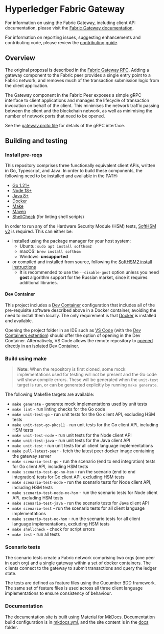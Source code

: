 # Hyperledger Fabric Gateway

For information on using the Fabric Gateway, including client API documentation, please visit the [Fabric Gateway documentation](https://hyperledger.github.io/fabric-gateway/).

For information on reporting issues, suggesting enhancements and contributing code, please review the [contributing guide](CONTRIBUTING.md).

## Overview

The original proposal is described in the [Fabric Gateway RFC](https://hyperledger.github.io/fabric-rfcs/text/0000-fabric-gateway.html).
Adding a gateway component to the Fabric peer provides a single entry point to a Fabric network, and removes much of the transaction submission logic from the client application.

The Gateway component in the Fabric Peer exposes a simple gRPC interface to client applications and manages the lifecycle of transaction invocation on behalf of the client.
This minimises the network traffic passing between the client and the blockchain network, as well as minimising the number of network ports that need to be opened.

See the [gateway.proto file](https://github.com/hyperledger/fabric-protos/blob/main/gateway/gateway.proto) for details of the gRPC interface.

## Building and testing

### Install pre-reqs

This repository comprises three functionally equivalent client APIs, written in Go, Typescript, and Java. In order to
build these components, the following need to be installed and available in the PATH:

- [Go 1.21+](https://go.dev/)
- [Node 18+](https://nodejs.org/)
- [Java 8+](https://adoptium.net/)
- [Docker](https://www.docker.com/)
- [Make](https://www.gnu.org/software/make/)
- [Maven](https://maven.apache.org/)
- [ShellCheck](https://github.com/koalaman/shellcheck#readme) (for linting shell scripts)

In order to run any of the Hardware Security Module (HSM) tests, [SoftHSM v2](https://www.opendnssec.org/softhsm/) is required. This can either be:

- installed using the package manager for your host system:
  - Ubuntu: `sudo apt install softhsm2`
  - macOS: `brew install softhsm`
  - Windows: **unsupported**
- or compiled and installed from source, following the [SoftHSM2 install instructions](https://wiki.opendnssec.org/display/SoftHSMDOCS/SoftHSM+Documentation+v2)
  - It is recommended to use the `--disable-gost` option unless you need **gost** algorithm support for the Russian market, since it requires additional libraries.

#### Dev Container

This project includes a [Dev Container](https://containers.dev/) configuration that includes all of the pre-requisite software described above in a Docker container, avoiding the need to install them locally. The only requirement is that [Docker](https://www.docker.com/) is installed and available.

Opening the project folder in an IDE such as [VS Code](https://code.visualstudio.com/docs/devcontainers/containers) (with the [Dev Containers extention](https://marketplace.visualstudio.com/items?itemName=ms-vscode-remote.remote-containers)) should offer the option of opening in the Dev Container. Alternatively, VS Code allows the remote repository to [opened directly in an isolated Dev Container](https://code.visualstudio.com/docs/devcontainers/containers#_quick-start-open-a-git-repository-or-github-pr-in-an-isolated-container-volume).

### Build using make

> **Note:** When the repository is first cloned, some mock implementations used for testing will not be present and the Go code will show compile errors. These will be generated when the `unit-test` target is run, or can be generated explicitly by running `make generate`.

The following Makefile targets are available:

- `make generate` - generate mock implementations used by unit tests
- `make lint` - run linting checks for the Go code
- `make unit-test-go` - run unit tests for the Go client API, excluding HSM tests
- `make unit-test-go-pkcs11` - run unit tests for the Go client API, including HSM tests
- `make unit-test-node` - run unit tests for the Node client API
- `make unit-test-java` - run unit tests for the Java client API
- `make unit-test` - run unit tests for all client language implementations
- `make pull-latest-peer` - fetch the latest peer docker image containing the gateway server
- `make scenario-test-go` - run the scenario (end to end integration) tests for Go client API, including HSM tests
- `make scenario-test-go-no-hsm` - run the scenario (end to end integration) tests for Go client API, excluding HSM tests
- `make scenario-test-node` - run the scenario tests for Node client API, including HSM tests
- `make scenario-test-node-no-hsm` - run the scenario tests for Node client API, excluding HSM tests
- `make scenario-test-java` - run the scenario tests for Java client API
- `make scenario-test` - run the scenario tests for all client language implementations
- `make scenario-test-no-hsm` - run the scenario tests for all client language implementations, excluding HSM tests
- `make shellcheck` - check for script errors
- `make test` - run all tests

### Scenario tests

The scenario tests create a Fabric network comprising two orgs (one peer in each org) and a single gateway within a set
of docker containers. The clients connect to the gateway to submit transactions and query the ledger state.

The tests are defined as feature files using the Cucumber BDD framework. The same set of feature files
is used across all three client language implementations to ensure consistency of behaviour.

### Documentation

The documentation site is built using [Material for MkDocs](https://squidfunk.github.io/mkdocs-material/). Documentation build configuration is in [mkdocs.yml](mkdocs.yml), and the site content is in the [docs](docs) folder.
